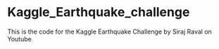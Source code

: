 # Kaggle_Earthquake_challenge
This is the code for the Kaggle Earthquake Challenge by Siraj Raval on Youtube
